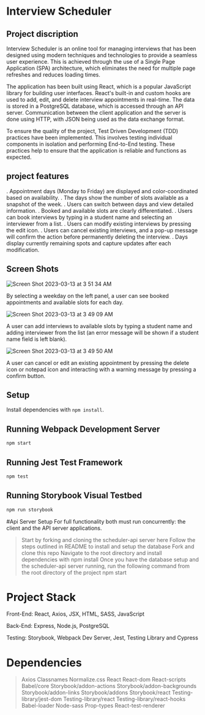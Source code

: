 # Interview Scheduler

## Project discription 
Interview Scheduler is an online tool for managing interviews that has been designed using modern techniques and technologies to provide a seamless user experience. This is achieved through the use of a Single Page Application (SPA) architecture, which eliminates the need for multiple page refreshes and reduces loading times.

The application has been built using React, which is a popular JavaScript library for building user interfaces. React's built-in and custom hooks are used to add, edit, and delete interview appointments in real-time. The data is stored in a PostgreSQL database, which is accessed through an API server. Communication between the client application and the server is done using HTTP, with JSON being used as the data exchange format.

To ensure the quality of the project, Test Driven Development (TDD) practices have been implemented. This involves testing individual components in isolation and performing End-to-End testing. These practices help to ensure that the application is reliable and functions as expected.

## project features 

. Appointment days (Monday to Friday) are displayed and color-coordinated based on availability.
. The days show the number of slots available as a snapshot of the week.
. Users can switch between days and view detailed information.
. Booked and available slots are clearly differentiated.
. Users can book interviews by typing in a student name and selecting an interviewer from a list.
. Users can modify existing interviews by pressing the edit icon.
. Users can cancel existing interviews, and a pop-up message will confirm the action before permanently deleting the interview.
. Days display currently remaining spots and capture updates after each modification.

## Screen Shots

![Screen Shot 2023-03-13 at 3 51 34 AM](https://user-images.githubusercontent.com/58836015/224681168-ed4e7903-a3b9-4342-9bc5-bbaad2753f65.png)

By selecting a weekday on the left panel, a user can see booked appointments and available slots for each day.

![Screen Shot 2023-03-13 at 3 49 09 AM](https://user-images.githubusercontent.com/58836015/224681258-aca0c1d1-a2c2-4734-bf19-36c8895170d7.png)

A user can add interviews to available slots by typing a student name and adding interviewer from the list (an error message will be shown if a student name field is left blank).

![Screen Shot 2023-03-13 at 3 49 50 AM](https://user-images.githubusercontent.com/58836015/224681487-34fdb68a-4635-4adc-a1b1-d0d455e3b453.png)

A user can cancel or edit an existing appointment by pressing the delete icon or notepad icon and interacting with a warning message by pressing a confirm button.
## Setup

Install dependencies with `npm install`.

## Running Webpack Development Server

```sh
npm start
```

## Running Jest Test Framework

```sh
npm test
```

## Running Storybook Visual Testbed

```sh
npm run storybook
```

#Api Server Setup
For full functionality both must run concurrently: the client and the API server applications.

> Start by forking and cloning the scheduler-api server here
> Follow the steps outlined in README to install and setup the database
> Fork and clone this repo
> Navigate to the root directory and install dependencies with npm install
> Once you have the database setup and the scheduler-api server running, run the following command from the root directory of the project npm start

# Project Stack 

Front-End: React, Axios, JSX, HTML, SASS, JavaScript

Back-End: Express, Node.js, PostgreSQL

Testing: Storybook, Webpack Dev Server, Jest, Testing Library and Cypress

# Dependencies

> Axios
> Classnames
> Normalize.css
> React
> React-dom
> React-scripts
> Babel/core
> Storybook/addon-actions
> Storybook/addon-backgrounds
> Storybook/addon-links
> Storybook/addons
> Storybook/react
> Testing-library/jest-dom
> Testing-library/react
> Testing-library/react-hooks
> Babel-loader
> Node-sass
> Prop-types
> React-test-renderer

